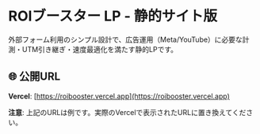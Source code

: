 # ROIブースター LP - 静的サイト版

外部フォーム利用のシンプル設計で、広告運用（Meta/YouTube）に必要な計測・UTM引き継ぎ・速度最適化を満たす静的LPです。

## 🌐 公開URL

**Vercel**: [https://roibooster.vercel.app](https://roibooster.vercel.app)

**注意**: 上記のURLは例です。実際のVercelで表示されたURLに置き換えてください。
